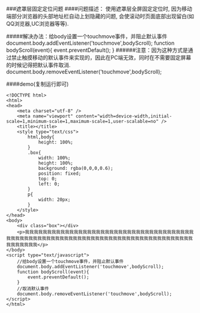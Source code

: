 ###遮罩层固定定位问题
####问题描述：
	使用遮罩层全屏固定定位时,
	因为移动端部分浏览器的头部地址栏自动上划隐藏的问题,
	会使滚动时页面底部出现留白(如QQ浏览器,UC浏览器等等).
	
#####解决办法：给body设置一个touchmove事件，并阻止默认事件
	document.body.addEventListener('touchmove',bodyScroll);
	function bodyScroll(event){
		event.preventDefault();
	}
######注意：因为这种方式是通过禁止触摸移动的默认事件来实现的，因此在PC端无效，同时在不需要固定屏幕的时候记得把默认事件取消.
	document.body.removeEventListener('touchmove',bodyScroll);

####demo(复制运行即可)

	<!DOCTYPE html>
	<html>
	<head>
		<meta charset="utf-8" />
		<meta name="viewport" content="width=device-width,initial-scale=1,minimum-scale=1,maximum-scale=1,user-scalable=no" />
		<title></title>
		<style type="text/css">
			html,body{
				height: 100%;
			}
			.box{
				width: 100%;
				height: 100%;
				background: rgba(0,0,0,0.6);
				position: fixed;
				top: 0;
				left: 0;
			}
			p{
				width: 20px;
			}
		</style>
	</head>
	<body>
		<div class="box"></div>
		<p>我我我我我我我我我我我我我我我我我我我我我我我我我我我我我我我我我我我我我我我我我我我我我我我我我我我我我我我我我我我我我我我我我我我我我我我我我我我我我我我我我我我我我我我</p>
	</body>
	<script type="text/javascript">
		//给body设置一个touchmove事件，并阻止默认事件
		document.body.addEventListener('touchmove',bodyScroll);
		function bodyScroll(event){
			event.preventDefault();
		}
		//取消默认事件
		document.body.removeEventListener('touchmove',bodyScroll);
	</script>
	</html>